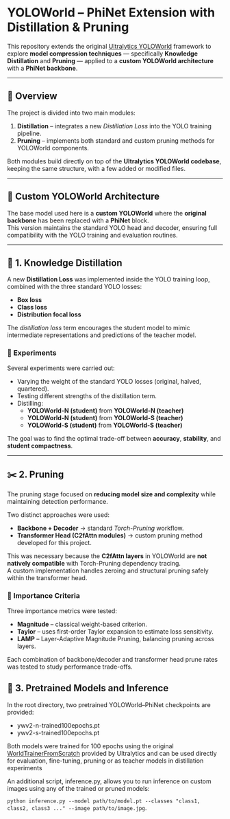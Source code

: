 # YOLOWorld – PhiNet Extension with Distillation & Pruning

This repository extends the original [Ultralytics YOLOWorld](https://github.com/ultralytics/ultralytics) framework to explore **model compression techniques** — specifically **Knowledge Distillation** and **Pruning** — applied to a **custom YOLOWorld architecture** with a **PhiNet backbone**.

---

## 🔧 Overview

The project is divided into two main modules:

1. **Distillation** – integrates a new *Distillation Loss* into the YOLO training pipeline.  
2. **Pruning** – implements both standard and custom pruning methods for YOLOWorld components.

Both modules build directly on top of the **Ultralytics YOLOWorld codebase**, keeping the same structure, with a few added or modified files.

---

## 🧩 Custom YOLOWorld Architecture

The base model used here is a **custom YOLOWorld** where the **original backbone** has been replaced with a **PhiNet** block.  
This version maintains the standard YOLO head and decoder, ensuring full compatibility with the YOLO training and evaluation routines.

---

## 🔬 1. Knowledge Distillation

A new **Distillation Loss** was implemented inside the YOLO training loop, combined with the three standard YOLO losses:

- **Box loss**  
- **Class loss**  
- **Distribution focal loss**  

The *distillation loss* term encourages the student model to mimic intermediate representations and predictions of the teacher model.

### 🧪 Experiments

Several experiments were carried out:

- Varying the weight of the standard YOLO losses (original, halved, quartered).  
- Testing different strengths of the distillation term.  
- Distilling:  
  - **YOLOWorld-N (student)** from **YOLOWorld-N (teacher)**
  - **YOLOWorld-N (student)** from **YOLOWorld-S (teacher)**  
  - **YOLOWorld-S (student)** from **YOLOWorld-S (teacher)**  

The goal was to find the optimal trade-off between **accuracy**, **stability**, and **student compactness**.

---

## ✂️ 2. Pruning

The pruning stage focused on **reducing model size and complexity** while maintaining detection performance.

Two distinct approaches were used:

- **Backbone + Decoder** → standard *Torch-Pruning* workflow.  
- **Transformer Head (C2fAttn modules)** → custom pruning method developed for this project.

This was necessary because the **C2fAttn layers** in YOLOWorld are **not natively compatible** with Torch-Pruning dependency tracing.  
A custom implementation handles zeroing and structural pruning safely within the transformer head.

### 🧠 Importance Criteria

Three importance metrics were tested:

- **Magnitude** – classical weight-based criterion.  
- **Taylor** – uses first-order Taylor expansion to estimate loss sensitivity.  
- **LAMP** – Layer-Adaptive Magnitude Pruning, balancing pruning across layers.  

Each combination of backbone/decoder and transformer head prune rates was tested to study performance trade-offs.

## 💾 3. Pretrained Models and Inference

In the root directory, two pretrained YOLOWorld–PhiNet checkpoints are provided:
  - ywv2-n-trained100epochs.pt
  - ywv2-s-trained100epochs.pt

Both models were trained for 100 epochs using the original [WorldTrainerFromScratch](https://github.com/ultralytics/ultralytics/blob/main/ultralytics/models/yolo/world/train_world.py) provided by Ultralytics and can be used directly for evaluation, fine-tuning, pruning or as teacher models in distillation experiments 

An additional script, inference.py, allows you to run inference on custom images using any of the trained or pruned models:

`python inference.py --model path/to/model.pt --classes "class1, class2, class3 ..." --image path/to/image.jpg`.
